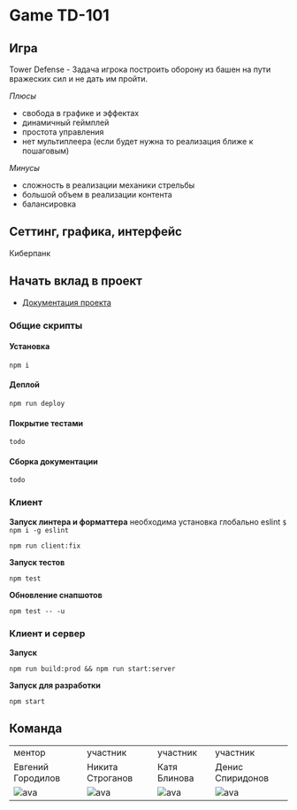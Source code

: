 # Game TD-101

## Игра

Tower Defense - Задача игрока построить оборону из башен на пути вражеских сил и не дать им пройти.

_Плюсы_

- свобода в графике и эффектах
- динамичный геймплей
- простота управления
- нет мультиплеера (если будет нужна то реализация ближе к пошаговым)

_Минусы_

- сложность в реализации механики стрельбы
- большой объем в реализации контента
- балансировка

## Сеттинг, графика, интерфейс

Киберпанк

## Начать вклад в проект

- [Документация проекта](./docs/README.md)

### Общие скрипты

#### Установка

```
npm i
```

#### Деплой

```
npm run deploy
```

#### Покрытие тестами

```
todo
```

#### Сборка документации

```
todo
```

### Клиент

**Запуск линтера и форматтера**
необходима установка глобально eslint `$ npm i -g eslint`

```
npm run client:fix
```

**Запуск тестов**

```
npm test
```

**Обновление снапшотов**

```
npm test -- -u
```

### Клиент и сервер

**Запуск**

```
npm run build:prod && npm run start:server
```

**Запуск для разработки**

```
npm start
```

## Команда

|                                                                          |                                                                          |                                                                          |                                                                          |
| ------------------------------------------------------------------------ | ------------------------------------------------------------------------ | ------------------------------------------------------------------------ | ------------------------------------------------------------------------ |
| ментор                                                                   | участник                                                                 | участник                                                                 | участник                                                                 |
| Евгений Городилов                                                        | Никита Строганов                                                         | Катя Блинова                                                             | Денис Спиридонов                                                         |
| ![ava](https://ca.slack-edge.com/TPV9DP0N4-U01BNH82BQE-7960a19b00f5-512) | ![ava](https://ca.slack-edge.com/TPV9DP0N4-U0145PCPD6E-7b734e83f3cb-512) | ![ava](https://ca.slack-edge.com/TPV9DP0N4-U01EAA8G8JW-eb48a0b0c1f8-512) | ![ava](https://ca.slack-edge.com/TPV9DP0N4-U01H4QNST29-ff1fc8c06772-512) |
